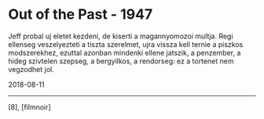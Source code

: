 # Out of the Past - 1947

Jeff probal uj eletet kezdeni, de kiserti a magannyomozoi multja.
Regi ellenseg veszelyezteti a tiszta szerelmet, ujra vissza kell
ternie a piszkos modszerekhez, ezuttal azonban mindenki ellene jatszik,
a penzember, a hideg szivtelen szepseg, a bergyilkos, a rendorseg:
ez a tortenet nem vegzodhet jol.

2018-08-11

----

[8], [filmnoir]
